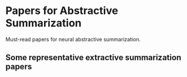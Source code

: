 # Papers for Abstractive Summarization
Must-read papers for neural abstractive summarization.


## Some representative extractive summarization papers
